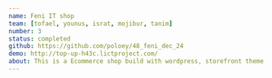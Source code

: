 ```yaml
---
name: Feni IT shop
team: [tofael, younus, israt, mojibur, tanim]    
number: 3
status: completed
github: https://github.com/poloey/48_feni_dec_24
demo: http://top-up-h43c.lictproject.com/
about: This is a Ecommerce shop build with wordpress, storefront theme and woo-commerce plugin. Here user can purchase product and saved product for later purchase.  
---
```

